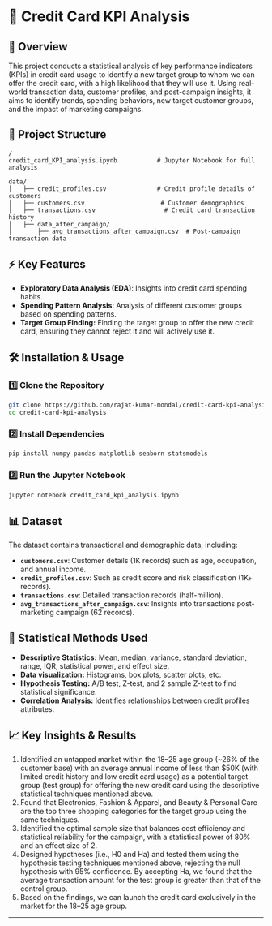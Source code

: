 # 📌 Credit Card KPI Analysis

## 📖 Overview
This project conducts a statistical analysis of key performance indicators (KPIs) in credit card usage to identify a new target group to whom we can offer the credit card, with a high likelihood that they will use it. Using real-world transaction data, customer profiles, and post-campaign insights, it aims to identify trends, spending behaviors, new target customer groups, and the impact of marketing campaigns.

## 📂 Project Structure
```
/
credit_card_KPI_analysis.ipynb           # Jupyter Notebook for full analysis

data/
│   ├── credit_profiles.csv              # Credit profile details of customers
│   ├── customers.csv                     # Customer demographics
│   ├── transactions.csv                   # Credit card transaction history
│   ├── data_after_campaign/
│       ├── avg_transactions_after_campaign.csv  # Post-campaign transaction data
```

## ⚡ Key Features
- **Exploratory Data Analysis (EDA)**: Insights into credit card spending habits.
- **Spending Pattern Analysis**: Analysis of different customer groups based on spending patterns.
- **Target Group Finding:** Finding the target group to offer the new credit card, ensuring they cannot reject it and will actively use it.

## 🛠 Installation & Usage
### 1️⃣ Clone the Repository
```bash
git clone https://github.com/rajat-kumar-mondal/credit-card-kpi-analysis.git
cd credit-card-kpi-analysis
```

### 2️⃣ Install Dependencies
```bash
pip install numpy pandas matplotlib seaborn statsmodels
```

### 3️⃣ Run the Jupyter Notebook
```bash
jupyter notebook credit_card_kpi_analysis.ipynb
```

## 📊 Dataset
The dataset contains transactional and demographic data, including:
- **`customers.csv`**: Customer details (1K records) such as age, occupation, and annual income.
- **`credit_profiles.csv`**: Such as credit score and risk classification (1K+ records).
- **`transactions.csv`**: Detailed transaction records (half-million).
- **`avg_transactions_after_campaign.csv`**: Insights into transactions post-marketing campaign (62 records).

## 🔬 Statistical Methods Used
- **Descriptive Statistics:** Mean, median, variance, standard deviation, range, IQR, statistical power, and effect size.
- **Data visualization:** Histograms, box plots, scatter plots, etc.
- **Hypothesis Testing:** A/B test, Z-test, and 2 sample Z-test to find statistical significance.
- **Correlation Analysis:** Identifies relationships between credit profiles attributes.

## 📈 Key Insights & Results
1. Identified an untapped market within the 18–25 age group (~26% of the customer base) with an average annual income of less than $50K (with limited credit history and low credit card usage) as a potential target group (test group) for offering the new credit card using the descriptive statistical techniques mentioned above.
2. Found that Electronics, Fashion & Apparel, and Beauty & Personal Care are the top three shopping categories for the target group using the same techniques.
3. Identified the optimal sample size that balances cost efficiency and statistical reliability for the campaign, with a statistical power of 80% and an effect size of 2.
4. Designed hypotheses (i.e., H0 and Ha) and tested them using the hypothesis testing techniques mentioned above, rejecting the null hypothesis with 95% confidence. By accepting Ha, we found that the average transaction amount for the test group is greater than that of the control group.
5. Based on the findings, we can launch the credit card exclusively in the market for the 18–25 age group.

---

